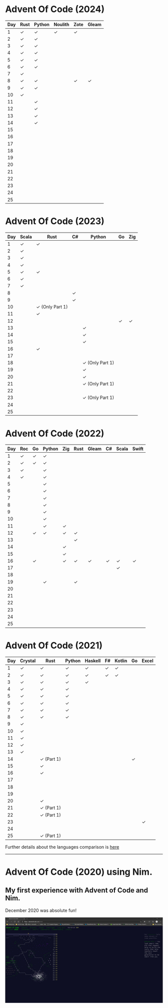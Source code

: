 # Advent Of Code (2024) 

| Day | Rust | Python | Noulith | Zote | Gleam
|-----|-----------|-----------|-----|-----------|-----------|
|  1  | &#10003;  | &#10003;  | &#10003;  | &#10003;  | |
|  2  | &#10003;  | &#10003;  | | | |
|  3  | &#10003;  | &#10003;  | | | |
|  4  | &#10003;  | &#10003;  | | | |
|  5  | &#10003;  | &#10003;  | | | |
|  6  | &#10003;  | &#10003;  | | | |
|  7  | &#10003;  | | | | |
|  8  | &#10003;  | &#10003;  |  | &#10003; |&#10003;|
|  9  | &#10003;  | &#10003;  | | | |
| 10  | &#10003;  |   | | | |
| 11  |   |  &#10003; | | | |
| 12  |   |  &#10003; | | | |
| 13  |   |  &#10003; | | | |
| 14  |   |  &#10003; | | | |
| 15  |   |   | | | |
| 16  |   |   | | | |
| 17  |   |   | | | |
| 18  |   |   | | | |
| 19  |   |   | | | |
| 20  |   |   | | | |
| 21  |   |   | | | |
| 22  |   |   | | | |
| 23  |   |   | | | |
| 24  |   |   | | | |
| 25  |   |   | | | |



# Advent Of Code (2023) 

| Day | Scala | Rust | C# | Python | Go | Zig |
|-----|-----------|-----------|-----------|-----------|-----------|-----------|
|  1  | &#10003;  | &#10003;  |   |   |
|  2  | &#10003;  |   |   |   |   |   |
|  3  | &#10003;  |   |   |   |   |   |
|  4  | &#10003;  |   |   |   |   |   |
|  5  | &#10003;  | &#10003;  |   |   |   |   |
|  6  | &#10003;  |   |   |   |   |   |
|  7  | &#10003;  |   |   |   |   |   |
|  8  |   |   |  &#10003;  |   |   |   |
|  9  |   |   |  &#10003; |   |   |   |
| 10  |   |  &#10003; (Only Part 1)  |   |   |   |   |
| 11  |   |  &#10003; |   |   |   |   |
| 12  |   |   |   |   |  &#10003;  |  &#10003;  |
| 13  |   |   |   |  &#10003;  |   |   |
| 14  |   |   |   |  &#10003; |   |   |
| 15  |   |   |   |  &#10003; |   |   |
| 16  |   |  &#10003; |   |   |   |   |
| 17  |   |   |   |   |   |   |
| 18  |   |   |   |  &#10003; (Only Part 1) |   |   |
| 19  |   |   |   |  &#10003; |   |   |
| 20  |   |   |   |  &#10003; |   |   |
| 21  |   |   |   |  &#10003; (Only Part 1) |   |   |
| 22  |   |   |   |   |   |   |
| 23  |   |   |   |  &#10003; (Only Part 1) |   |   |
| 24  |   |   |   |   |   |   |
| 25  |   |   |   |   |   |   |


# Advent Of Code (2022) 

| Day | Roc   | Go   | Python  | Zig  | Rust | Gleam | C# | Scala | Swift |
|-----|-----------|-----------|----------|----------|----------|----------|----------|----------|----------|
|  1  | &#10003;  | &#10003;  | &#10003; |  |  |  |  |  |  |
|  2  | &#10003;  | &#10003;  | &#10003; |  |  |  |  |  |  |
|  3  | &#10003;  |   | &#10003; |  |  |  |  |  |  |
|  4  | &#10003;  |   | &#10003; |  |  |  |  |  |  |
|  5  |   |   | &#10003; |  |  |  |  |  |  |
|  6  |   |   | &#10003; |  |  |  |  |  |  |
|  7  |   |   | &#10003; |  |  |  |  |  |  |
|  8  |   |   | &#10003; |  |  |  |  |  |  |
|  9  |   |   | &#10003; |  |  |  |  |  |  |
| 10  |   |   | &#10003; |  |  |  |  |  |  |
| 11  |   |   | &#10003; | &#10003; |  |  |  |  |  |
| 12  |   |  &#10003; | &#10003; | &#10003; | &#10003; |  |  |  |  |
| 13  |   |   |  |  | &#10003; |  |  |  |  |
| 14  |   |   |  | &#10003; |  |  |  |  |  |
| 15  |   |   |  | &#10003; |  |  |  |  |  |
| 16  |   |  &#10003; |  | &#10003; | &#10003; | &#10003; | &#10003; | &#10003; | &#10003; |
| 17  |   |   |  |  |  |  |  | &#10003;  |  |
| 18  |   |   |  |  |  |  |  |  |  |
| 19  |   |   | &#10003; |  | &#10003; |  |  |  |  |
| 20  |   |   |  |  |  |  |  |  |  |
| 21  |   |   |  |  |  |  |  |  |  |
| 22  |   |   |  |  |  |  |  |  |  |
| 23  |   |   |  |  |  |  |  |  |  |
| 24  |   |   |  |  |  |  |  |  |  |
| 25  |   |   |  |  |  |  |  |  |  |

# Advent Of Code (2021) 

| Day | Crystal   | Rust      | Python   | Haskell  | F#       | Kotlin    | Go    | Excel    | 
|-----|-----------|-----------|----------|----------|----------|-----------|---------------|------------|
|  1  | &#10003;  | &#10003;  | &#10003; | &#10003; | &#10003; | &#10003;  |               |               |
|  2  | &#10003;  | &#10003;  | &#10003; | &#10003; | &#10003; | &#10003;  |               |               |
|  3  | &#10003;  | &#10003;  | &#10003; | &#10003; |          |           |               |               |
|  4  | &#10003;  | &#10003;  | &#10003; |          |          |           |               |               |
|  5  | &#10003;  | &#10003;  | &#10003; |          |          |           |               |               |
|  6  | &#10003;  | &#10003;  | &#10003; |          |          |           |               |               |
|  7  | &#10003;  | &#10003;  | &#10003; |          |          |           |               |               |
|  8  | &#10003;  | &#10003;  | &#10003; |          |          |           |               |               |
|  9  | &#10003;  |           |          |          |          |           |               |               |
| 10  | &#10003;  |           |          |          |          |           |               |               |
| 11  | &#10003;  |           |          |          |          |           |               |               |
| 12  | &#10003;  |           |          |          |          |           |               |               |
| 13  | &#10003;  |           |          |          |          |           |               |               |
| 14  |           | &#10003; (Part 1)  |          |          |          |           |    &#10003;           |               |
| 15  |           | &#10003;  |          |          |          |           |               |               |
| 16  |           | &#10003;  |          |          |          |           |               |               |
| 17  |   |   |  |               |
| 18  |   |   |  |               |
| 19  |   |   |  |               |
| 20  |   | &#10003;  |  |               |
| 21  |   | &#10003; (Part 1)  |  |               |
| 22  |   | &#10003; (Part 1)  |  |               |
| 23  |   |   |  |   |  |   |  |       &#10003;        |
| 24  |   |   |  | |  |
| 25  |   | &#10003; (Part 1)  |  | |  |


Further details about the languages comparison is [here](https://github.com/pkarthick/AdventOfCode/tree/master/2021#readme)

---

# Advent Of Code (2020) using Nim. 

## My first experience with Advent of Code and Nim. 

December 2020 was absolute fun! 

![Completed Advent of Code 2020](https://github.com/pkarthick/AdventOfCode/blob/master/2020/nim/Completed2020.jpg)

